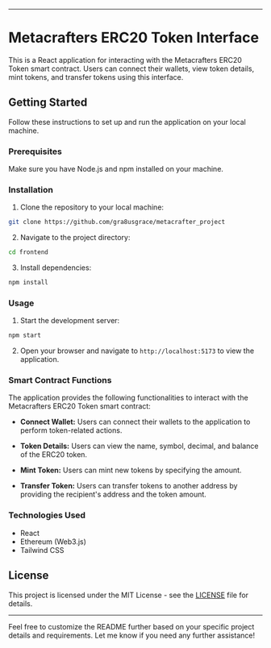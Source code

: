 

---

# Metacrafters ERC20 Token Interface

This is a React application for interacting with the Metacrafters ERC20 Token smart contract. Users can connect their wallets, view token details, mint tokens, and transfer tokens using this interface.

## Getting Started

Follow these instructions to set up and run the application on your local machine.

### Prerequisites

Make sure you have Node.js and npm installed on your machine.

### Installation

1. Clone the repository to your local machine:

```bash
git clone https://github.com/gra8usgrace/metacrafter_project
```

2. Navigate to the project directory:

```bash
cd frontend
```

3. Install dependencies:

```bash
npm install
```

### Usage

1. Start the development server:

```bash
npm start
```

2. Open your browser and navigate to `http://localhost:5173` to view the application.

### Smart Contract Functions

The application provides the following functionalities to interact with the Metacrafters ERC20 Token smart contract:

- **Connect Wallet:** Users can connect their wallets to the application to perform token-related actions.

- **Token Details:** Users can view the name, symbol, decimal, and balance of the ERC20 token.

- **Mint Token:** Users can mint new tokens by specifying the amount.

- **Transfer Token:** Users can transfer tokens to another address by providing the recipient's address and the token amount.

### Technologies Used

- React
- Ethereum (Web3.js)
- Tailwind CSS

## License

This project is licensed under the MIT License - see the [LICENSE](LICENSE) file for details.

---

Feel free to customize the README further based on your specific project details and requirements. Let me know if you need any further assistance!